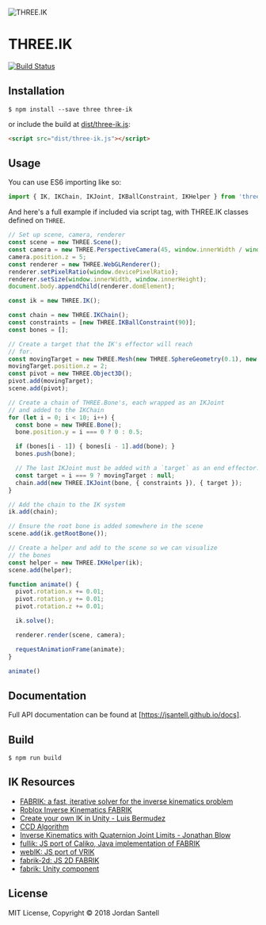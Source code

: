 ![THREE.IK](https://raw.github.com/jsantell/THREE.IK/master/assets/three-ik-graphic.png)

# THREE.IK

[![Build Status](http://img.shields.io/npm/v/three-ik.svg?style=flat-square)](https://www.npmjs.org/package/three-ik)

## Installation

`$ npm install --save three three-ik`

or include the build at [dist/three-ik.js](dist/three-ik.js):

```html
<script src="dist/three-ik.js"></script>
```

## Usage

You can use ES6 importing like so:

```js
import { IK, IKChain, IKJoint, IKBallConstraint, IKHelper } from 'three-ik';
```

And here's a full example if included via script tag, with THREE.IK classes
defined on `THREE`.

```js
// Set up scene, camera, renderer
const scene = new THREE.Scene();
const camera = new THREE.PerspectiveCamera(45, window.innerWidth / window.innerHeight, 0.01, 100);
camera.position.z = 5;
const renderer = new THREE.WebGLRenderer();
renderer.setPixelRatio(window.devicePixelRatio);
renderer.setSize(window.innerWidth, window.innerHeight);
document.body.appendChild(renderer.domElement);

const ik = new THREE.IK();

const chain = new THREE.IKChain();
const constraints = [new THREE.IKBallConstraint(90)];
const bones = [];

// Create a target that the IK's effector will reach
// for.
const movingTarget = new THREE.Mesh(new THREE.SphereGeometry(0.1), new THREE.MeshBasicMaterial({ color: 0xff0000 }));
movingTarget.position.z = 2;
const pivot = new THREE.Object3D();
pivot.add(movingTarget);
scene.add(pivot);

// Create a chain of THREE.Bone's, each wrapped as an IKJoint
// and added to the IKChain
for (let i = 0; i < 10; i++) {
  const bone = new THREE.Bone();
  bone.position.y = i === 0 ? 0 : 0.5;

  if (bones[i - 1]) { bones[i - 1].add(bone); }
  bones.push(bone);

  // The last IKJoint must be added with a `target` as an end effector.
  const target = i === 9 ? movingTarget : null;
  chain.add(new THREE.IKJoint(bone, { constraints }), { target });
}

// Add the chain to the IK system
ik.add(chain);

// Ensure the root bone is added somewhere in the scene
scene.add(ik.getRootBone());

// Create a helper and add to the scene so we can visualize
// the bones
const helper = new THREE.IKHelper(ik);
scene.add(helper);

function animate() {
  pivot.rotation.x += 0.01;
  pivot.rotation.y += 0.01;
  pivot.rotation.z += 0.01;

  ik.solve();

  renderer.render(scene, camera);

  requestAnimationFrame(animate);
}

animate()
```

## Documentation

Full API documentation can be found at [https://jsantell.github.io/docs].

## Build

`$ npm run build`

## IK Resources

* [FABRIK: a fast, iterative solver for the inverse kinematics problem](http://www.andreasaristidou.com/FABRIK.html)
* [Roblox Inverse Kinematics FABRIK](http://wiki.roblox.com/index.php?title=Inverse_kinematics#FABRIK)
* [Create your own IK in Unity - Luis Bermudez](https://medium.com/unity3danimation/create-your-own-ik-in-unity3d-989debd86770)
* [CCD Algorithm](https://sites.google.com/site/auraliusproject/ccd-algorithm)
* [Inverse Kinematics with Quaternion Joint Limits - Jonathan Blow](http://number-none.com/product/IK%20with%20Quaternion%20Joint%20Limits/index.html)
* [fullik: JS port of Caliko, Java implementation of FABRIK](https://github.com/lo-th/fullik)
* [webIK: JS port of VRIK](https://github.com/etiennepinchon/webIK)
* [fabrik-2d: JS 2D FABRIK](https://github.com/RGBboy/fabrik-2d)
* [fabrik: Unity component](https://github.com/Tannz0rz/FABRIK)

## License

MIT License, Copyright © 2018 Jordan Santell
